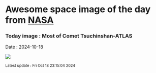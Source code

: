 
# Awesome space image of the day from [NASA](https://api.nasa.gov/)

### Today image : Most of Comet Tsuchinshan-ATLAS
Date : 2024-10-18

![](https://apod.nasa.gov/apod/image/2410/a3_20241014_s1200.jpg)

<small>Latest update : Fri Oct 18 23:15:04 2024</small>
        